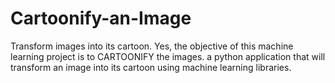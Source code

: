 # Cartoonify-an-Image
Transform images into its cartoon. Yes, the objective of this machine learning project is to CARTOONIFY the images.
a python application that will transform an image into its cartoon using machine learning libraries.
